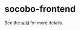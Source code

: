 # socobo-frontend

See the [wiki](https://github.com/flashback2k14/socobo-frontend/wiki) for more details.
